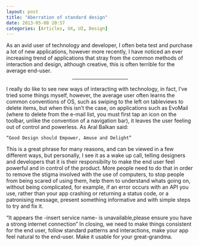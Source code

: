 ```yaml
---
layout: post
title: "Aberration of standard design"
date: 2013-05-08 20:57
categories: [Articles, UX, UI, Design]
---
```

As an avid user of technology and developer, I often beta test and purchase a lot of new applications, however more recently, I have noticed an ever increasing trend of applications that stray from the common methods of interaction and design, although creative, this is often terrible for the average end-user.
<!-- more -->
<hr style="width:150px; margin: 0 auto;" />
<br />
I really do like to see new ways of interacting with technology, in fact, I’ve tried some things myself, however, the average user often learns the common conventions of OS, such as swiping to the left on tableviews to delete items, but when this isn’t the case, on applications such as EvoMail (where to delete from the e-mail list, you must first tap an icon on the toolbar, unlike the convention of a navigation bar), it leaves the user feeling out of control and powerless. As Aral Balkan said: 


    “Good Design should Empower, Amuse and Delight”


This is a great phrase for many reasons, and can be viewed in a few different ways, but personally, I see it as a wake up call, telling designers and developers that it is their responsibilty to make the end user feel powerful and in control of the product. More people need to do that in order to remove the stigma involved with the use of computers, to stop people from being scared of using them, help them to understand whats going on, without being complicated, for example, if an error occurs with an API you use, rather than your app crashing or returning a status code, or a patronising message, present something informative and with simple steps to try and fix it.

 “It appears the -insert service name- is unavailable,please ensure you have a strong internet connection”
In closing, we need to make things consistent for the end user, follow standard patterns and interactions, make your app feel natural to the end-user. Make it usable for your great-grandma.